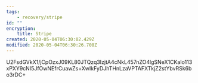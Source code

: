 ```yaml
---
tags:
    - recovery/stripe
id: ""
encryption:
    title: Stripe
created: 2020-05-04T06:30:02.429Z
modified: 2020-05-04T06:30:26.708Z
---
```

U2FsdGVkX1/jCpOzxJ09KL80JTQzq3IzjtA4cNkL457nZO4lgSNeX1CKaIo113xPXY9cNI5JfOwNEfrCuawZs+XwIkFyDJhTHnLzaVPTAFXTkjZ2stYbvRSk6bo3rDC+